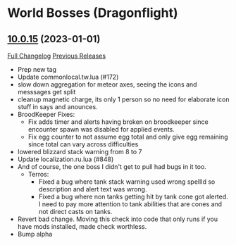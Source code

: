 # <DBM> World Bosses (Dragonflight)

## [10.0.15](https://github.com/DeadlyBossMods/DBM-Retail/tree/10.0.15) (2023-01-01)
[Full Changelog](https://github.com/DeadlyBossMods/DBM-Retail/compare/10.0.14...10.0.15) [Previous Releases](https://github.com/DeadlyBossMods/DBM-Retail/releases)

- Prep new tag  
- Update commonlocal.tw.lua (#172)  
- slow down aggregation for meteor axes, seeing the icons and messsages get split  
- cleanup magnetic charge, its only 1 person so no need for elaborate icon stuff in says and anounces.  
- BroodKeeper Fixes:  
     - Fix adds timer and alerts having broken on broodkeeper since encounter spawn was disabled for applied events.  
     - Fix egg counter to not assume egg total and only give egg remaining since total can vary across difficulties  
- lowered blizzard stack warning from 8 to 7  
- Update localization.ru.lua (#848)  
- And of course, the one boss I didn't get to pull had bugs in it too.  
     - Terros:  
       - Fixed a bug where tank stack warning used wrong spellId so description and alert text was wrong.  
       - Fixed a bug where non tanks getting hit by tank cone got alerted. I need to pay more attention to tank abilities that are cones and not direct casts on tanks.  
- Revert bad change. Moving this check into code that only runs if you have mods installed, made check worthless.  
- Bump alpha  
